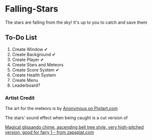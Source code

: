 # Falling-Stars
The stars are falling from the sky! It's up to you to catch and save them


## To-Do List
1. Create Window ✔
2. Create Background ✔
3. Create Player ✔
4. Create Stars and Meteors
5. Create Score System ✔
6. Create Health System
7. Create Menu
8. Leaderboard?


### Artist Credit
The art for the meteors is by <a href= "https://www.pixilart.com/art/game-meteor-b59e616e93c5aac">Anonymous on Pixilart.com</a>

The stars' sound effect when being caught is a cut version of 

<a href = "https://www.zapsplat.com/music/magical-glissando-chime-ascending-bell-tree-style-very-high-pitched-version-good-for-fairy-1/">Magical glissando chime, ascending bell tree style, very high-pitched version, good for fairy 1 - from zapsplat.com</a>

